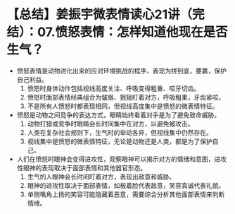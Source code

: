 # 【总结】姜振宇微表情读心21讲（完结）：07.愤怒表情：怎样知道他现在是否生气？

-   愤怒表情是动物进化出来的应对环境挑战的程序，表现为拼到底，要赢，保护自己利益。
    1.  愤怒时身体动作包括视线高度关注、呼吸变得粗重、咬牙切齿。
    2.  愤怒时面部表情经典组合为皱眉、狠狠盯着对方，呼吸粗重，牙齿紧咬。
    3.  不是所有人愤怒时都表现相同，但视线高度集中是愤怒的微表情特征。
-   愤怒是动物之间竞争的表达方式，眼睛始终看着对手是为了避免致命威胁。
    1.  动物打猎或竞争时眼睛会长时间集中在对方，以避免被攻击。
    2.  人类在复杂社会规则下，生气时的举动各异，但视线集中仍然存在。
    3.  视线集中是愤怒的微表情特征，无论是动物还是人类，都是为了保护自己。
-   人们在愤怒时眼神会变得进攻性，观察眼神可以揭示对方的情绪和意图，进攻性眼神的表现取决于面部表情和其他器官形态。
    1.  生气的人眼神会长时间盯着对方，表现出敌意和威胁。
    2.  眼神的进攻性取决于面部表情，如板着脸代表敌意，笑容真诚代表礼貌。
    3.  单侧嘴角上扬的笑容可能隐藏着恶意，需要综合分析其他面部表情来判断情绪。